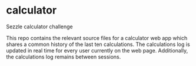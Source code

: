 # calculator
Sezzle calculator challenge

This repo contains the relevant source files for a calculator web app which shares a common history of the last 
ten calculations. The calculations log is updated in real time for every user currently on the web page. Additionally, 
the calculations log remains between sessions. 
